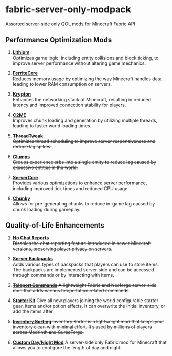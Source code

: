 # fabric-server-only-modpack

Assorted server-side only QOL mods for Minecraft Fabric API

## Performance Optimization Mods

1. **[Lithium](https://modrinth.com/mod/lithium)**  
   Optimizes game logic, including entity collisions and block ticking, to improve server performance without altering game mechanics.

2. **[FerriteCore](https://modrinth.com/mod/ferrite-core)**  
   Reduces memory usage by optimizing the way Minecraft handles data, leading to lower RAM consumption on servers.

3. **[Krypton](https://modrinth.com/mod/krypton)**  
   Enhances the networking stack of Minecraft, resulting in reduced latency and improved connection stability for players.

4. **[C2ME](https://modrinth.com/mod/c2me-fabric)**  
   Improves chunk loading and generation by utilizing multiple threads, leading to faster world loading times.

5. ~~**[ThreadTweak](https://modrinth.com/mod/threadtweak)**  
   Optimizes thread scheduling to improve server responsiveness and reduce lag spikes.~~

6. ~~**[Clumps](https://modrinth.com/mod/clumps)**  
   Groups experience orbs into a single entity to reduce lag caused by excessive entities in the world.~~

7. **[ServerCore](https://modrinth.com/mod/servercore)**  
   Provides various optimizations to enhance server performance, including improved tick times and reduced CPU usage.

8. **[Chunky](https://modrinth.com/plugin/chunky)**  
   Allows for pre-generating chunks to reduce in-game lag caused by chunk loading during gameplay.

## Quality-of-Life Enhancements

1. ~~**[No Chat Reports](https://modrinth.com/mod/no-chat-reports)**  
   Disables the chat reporting feature introduced in newer Minecraft versions, preserving player privacy on servers.~~

2. **[Server Backpacks](https://modrinth.com/mod/serverbacksnow)**  
   Adds various types of backpacks that players can use to store items. The backpacks are implemented server-side and can be accessed through commands or by interacting with items.

3. ~~**[Teleport Commands](https://modrinth.com/mod/teleport-commands)**
   A lightweight Fabric and Neoforge server-side mod that adds various teleportation related commands~~

4. [**Starter Kit**](https://modrinth.com/mod/starter-kit)
   Give all new players joining the world configurable starter gear, items and/or potion effects. It can overwrite the initial inventory, or add the items after.

5. ~~**[Inventory Sorting](https://modrinth.com/mod/inventory-sorting)**
   Inventory Sorter is a lightweight mod that keeps your inventory clean with minimal effort.  It’s used by millions of players across Modrinth and CurseForge.~~

6. **[Custom Day/Night Mod](https://modrinth.com/mod/minecraft-custom-daynight-mod)**
   A server-side only Fabric mod for Minecraft that allows you to configure the length of day and night.
